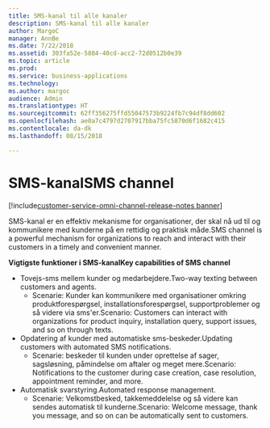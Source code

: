 ```yaml
---
title: SMS-kanal til alle kanaler
description: SMS-kanal til alle kanaler
author: MargoC
manager: AnnBe
ms.date: 7/22/2018
ms.assetid: 303fa52e-5884-40cd-acc2-72d0512b0e39
ms.topic: article
ms.prod: 
ms.service: business-applications
ms.technology: 
ms.author: margoc
audience: Admin
ms.translationtype: HT
ms.sourcegitcommit: 62ff356275ffd55047573b9224fb7c94df8dd602
ms.openlocfilehash: ae0a7c4797d2707917bba75fc5870d6f1682c415
ms.contentlocale: da-dk
ms.lasthandoff: 08/15/2018

---
```


#  <a name="sms-channel"></a><span data-ttu-id="462f2-103">SMS-kanal</span><span class="sxs-lookup"><span data-stu-id="462f2-103">SMS channel</span></span>

[!include[customer-service-omni-channel-release-notes banner](../../includes/customer-service-omni-channel-release-notes.md)]



<span data-ttu-id="462f2-104">SMS-kanal er en effektiv mekanisme for organisationer, der skal nå ud til og kommunikere med kunderne på en rettidig og praktisk måde.</span><span class="sxs-lookup"><span data-stu-id="462f2-104">SMS channel is a powerful mechanism for organizations to reach and interact with their customers in a timely and convenient manner.</span></span>

<span data-ttu-id="462f2-105">**Vigtigste funktioner i SMS-kanal**</span><span class="sxs-lookup"><span data-stu-id="462f2-105">**Key capabilities of SMS channel**</span></span>

-   <span data-ttu-id="462f2-106">Tovejs-sms mellem kunder og medarbejdere.</span><span class="sxs-lookup"><span data-stu-id="462f2-106">Two-way texting between customers and agents.</span></span>
    -   <span data-ttu-id="462f2-107">Scenarie: Kunder kan kommunikere med organisationer omkring produktforespørgsel, installationsforespørgsel, supportproblemer og så videre via sms'er.</span><span class="sxs-lookup"><span data-stu-id="462f2-107">Scenario: Customers can interact with organizations for product inquiry, installation query, support issues, and so on through texts.</span></span>
-   <span data-ttu-id="462f2-108">Opdatering af kunder med automatiske sms-beskeder.</span><span class="sxs-lookup"><span data-stu-id="462f2-108">Updating customers with automated SMS notifications.</span></span>
    -   <span data-ttu-id="462f2-109">Scenarie: beskeder til kunden under oprettelse af sager, sagsløsning, påmindelse om aftaler og meget mere.</span><span class="sxs-lookup"><span data-stu-id="462f2-109">Scenario: Notifications to the customer during case creation, case resolution, appointment reminder, and more.</span></span>
-   <span data-ttu-id="462f2-110">Automatisk svarstyring.</span><span class="sxs-lookup"><span data-stu-id="462f2-110">Automated response management.</span></span>
    -   <span data-ttu-id="462f2-111">Scenarie: Velkomstbesked, takkemeddelelse og så videre kan sendes automatisk til kunderne.</span><span class="sxs-lookup"><span data-stu-id="462f2-111">Scenario: Welcome message, thank you message, and so on can be automatically sent to customers.</span></span>






